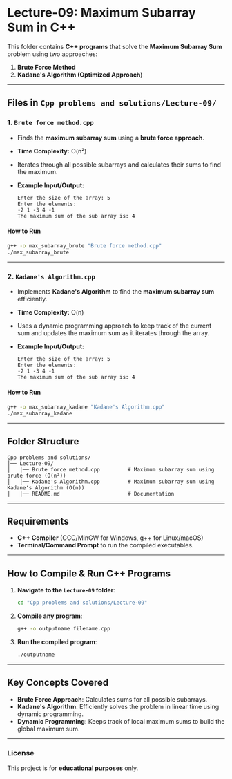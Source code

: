 
# **Lecture-09: Maximum Subarray Sum in C++**

This folder contains **C++ programs** that solve the **Maximum Subarray Sum** problem using two approaches:
1. **Brute Force Method**
2. **Kadane's Algorithm (Optimized Approach)**

---

## **Files in `Cpp problems and solutions/Lecture-09/`**

### **1. `Brute force method.cpp`**
- Finds the **maximum subarray sum** using a **brute force approach**.
- **Time Complexity:** O(n²)
- Iterates through all possible subarrays and calculates their sums to find the maximum.

- **Example Input/Output:**
  ```
  Enter the size of the array: 5
  Enter the elements:
  -2 1 -3 4 -1
  The maximum sum of the sub array is: 4
  ```

#### **How to Run**
```sh
g++ -o max_subarray_brute "Brute force method.cpp"
./max_subarray_brute
```

---

### **2. `Kadane's Algorithm.cpp`**
- Implements **Kadane's Algorithm** to find the **maximum subarray sum** efficiently.
- **Time Complexity:** O(n)
- Uses a dynamic programming approach to keep track of the current sum and updates the maximum sum as it iterates through the array.

- **Example Input/Output:**
  ```
  Enter the size of the array: 5
  Enter the elements:
  -2 1 -3 4 -1
  The maximum sum of the sub array is: 4
  ```

#### **How to Run**
```sh
g++ -o max_subarray_kadane "Kadane's Algorithm.cpp"
./max_subarray_kadane
```

---

## **Folder Structure**
```
Cpp problems and solutions/
│── Lecture-09/
│   │── Brute force method.cpp         # Maximum subarray sum using brute force (O(n²))
│   │── Kadane's Algorithm.cpp         # Maximum subarray sum using Kadane's Algorithm (O(n))
│   │── README.md                      # Documentation
```

---

## **Requirements**
- **C++ Compiler** (GCC/MinGW for Windows, g++ for Linux/macOS)
- **Terminal/Command Prompt** to run the compiled executables.

---

## **How to Compile & Run C++ Programs**
1. **Navigate to the `Lecture-09` folder**:
   ```sh
   cd "Cpp problems and solutions/Lecture-09"
   ```
2. **Compile any program**:
   ```sh
   g++ -o outputname filename.cpp
   ```
3. **Run the compiled program**:
   ```sh
   ./outputname
   ```

---

## **Key Concepts Covered**
- **Brute Force Approach**: Calculates sums for all possible subarrays.
- **Kadane's Algorithm**: Efficiently solves the problem in linear time using dynamic programming.
- **Dynamic Programming**: Keeps track of local maximum sums to build the global maximum sum.

---

### **License**
This project is for **educational purposes** only.
